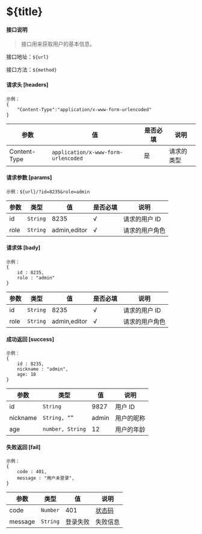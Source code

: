 # ${title}

#### 接口说明

> 接口用来获取用户的基本信息。

接口地址：`${url}`

接口方法：`${method}`

#### 请求头 [headers]

```
示例：
{
    "Content-Type":"application/x-www-form-urlencoded"
}
```

| 参数         | 值                                  | 是否必填 | 说明       |
| ------------ | ----------------------------------- | -------- | ---------- |
| Content-Type | `application/x-www-form-urlencoded` | 是       | 请求的类型 |

#### 请求参数 [params]

```
示例：${url}/?id=8235&role=admin
```

| 参数 | 类型     | 值           | 是否必填 | 说明           |
| ---- | -------- | ------------ | -------- | -------------- |
| id   | `String` | 8235         | √        | 请求的用户 ID  |
| role | `String` | admin,editor | √        | 请求的用户角色 |

#### 请求体 [bady]

```
示例：
{
	id : 8235,
	role : "admin"
}
```

| 参数 | 类型     | 值           | 是否必填 | 说明           |
| ---- | -------- | ------------ | -------- | -------------- |
| id   | `String` | 8235         | √        | 请求的用户 ID  |
| role | `String` | admin,editor | √        | 请求的用户角色 |

#### 成功返回 [success]

```
示例：
{
	id : 8235,
	nickname : "admin",
	age: 18
}
```

| 参数     | 类型             | 值    | 说明       |
| -------- | ---------------- | ----- | ---------- |
| id       | `String`         | 9827  | 用户 ID    |
| nickname | `String, “”`     | admin | 用户的昵称 |
| age      | `number, String` | 12    | 用户的年龄 |

#### 失败返回 [fail]

```
示例：
{
	code : 401,
	message : "用户未登录",
}
```

| 参数    | 类型     | 值       | 说明                                                      |
| ------- | -------- | -------- | --------------------------------------------------------- |
| code    | `Number` | 401      | [状态码](https://github.com/pandao/editor.md "Editor.md") |
| message | `String` | 登录失败 | 失败信息                                                  |
